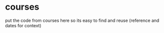 # courses
put the code from courses here so its easy to find and reuse (reference and dates for context)
